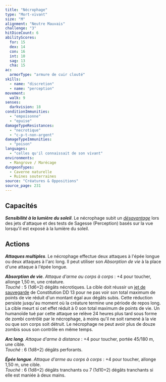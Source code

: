 ```yaml
---
title: "Nécrophage"
type: "Mort-vivant"
size: "M"
alignment: "Neutre Mauvais"
challenge: "3"
hitDiceCount: 6
abilityScores:
  for: 15
  dex: 14
  con: 16
  int: 10
  sag: 13
  cha: 15
ac:
  armorType: "armure de cuir clouté"
skills:
  - name: "discretion"
  - name: "perception"
movement:
  walk: 9
senses:
  darkvision: 18
conditionImmunities:
  - "empoisonne"
  - "epuise"
damageTypeResistances:
  - "necrotique"
  - "c-p-t-non-argent"
damageTypeImmunities:
  - "poison"
languages:
  - "celles qu'il connaissait de son vivant"
environments:
  - Mangrove / Marécage
dungeonTypes:
  - Caverne naturelle
  - Ruines souterraines
source: "Créatures & Oppositions"
source_page: 231
---
```

## Capacités
_**Sensibilité à la lumière du soleil**_. Le nécrophage subit un [_désavantage_](/utiliser-les-caracteristiques/#avantage-et-desavantage) lors des jets d'attaque et des tests de Sagesse (Perception) basés sur la vue lorsqu'il est exposé à la lumière du soleil.

## Actions
_**Attaques multiples**_. Le nécrophage effectue deux attaques à l'épée longue ou deux attaques à l'arc long. Il peut utiliser son _Absorption de vie_ à la place d'une attaque à l'épée longue.

_**Absorption de vie**_. _Attaque d'arme au corps à corps_ : +4 pour toucher, allonge 1,50 m, une créature.  
_Touché_ : 5 (1d6+2) dégâts nécrotiques. La cible doit réussir un [jet de sauvegarde](/utiliser-les-caracteristiques#jets-de-sauvegarde) de Constitution DD 13 pour ne pas voir son total maximum de points de vie réduit d'un montant égal aux dégâts subis. Cette réduction persiste jusqu'au moment où la créature termine une période de repos long. La cible meurt si cet effet réduit à 0 son total maximum de points de vie. Un humanoïde tué par cette attaque se relève 24 heures plus tard sous forme de zombi contrôlé par le nécrophage, à moins qu'il ne soit ramené à la vie ou que son corps soit détruit. Le nécrophage ne peut avoir plus de douze zombis sous son contrôle en même temps.

_**Arc long**_. _Attaque d'arme à distance_ : +4 pour toucher, portée 45/180 m, une cible.  
_Touché_ : 6 (1d8+2) dégâts perforants.

_**Épée longue**_. _Attaque d'arme au corps à corps_ : +4 pour toucher, allonge 1,50 m, une cible.  
_Touché_ : 6 (1d8+2) dégâts tranchants ou 7 (1d10+2) dégâts tranchants si elle est maniée à deux mains.
